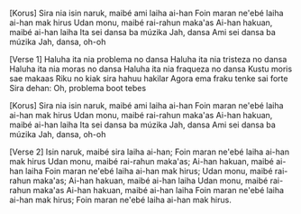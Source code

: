 [Korus]
Sira nia isin naruk, maibé ami laiha ai-han
Foin maran ne'ebé laiha ai-han mak hirus
Udan monu, maibé rai-rahun maka'as
Ai-han hakuan, maibé ai-han laiha
Ita sei dansa ba múzika Jah, dansa
Ami sei dansa ba múzika Jah, dansa, oh-oh

[Verse 1]
Haluha ita nia problema no dansa
Haluha ita nia tristeza no dansa
Haluha ita nia moras no dansa
Haluha ita nia fraqueza no dansa
Kustu moris sae makaas
Riku no kiak sira hahuu hakilar
Agora ema fraku tenke sai forte
Sira dehan: Oh, problema boot tebes

[Korus]
Sira nia isin naruk, maibé ami laiha ai-han
Foin maran ne'ebé laiha ai-han mak hirus
Udan monu, maibé rai-rahun maka'as
Ai-han hakuan, maibé ai-han laiha
Ita sei dansa ba múzika Jah, dansa
Ami sei dansa ba múzika Jah, dansa, oh-oh

[Verse 2]
Isin naruk, maibé sira laiha ai-han;
Foin maran ne'ebé laiha ai-han mak hirus
Udan monu, maibé rai-rahun maka'as;
Ai-han hakuan, maibé ai-han laiha
Foin maran ne'ebé laiha ai-han mak hirus;
Udan monu, maibé rai-rahun maka'as;
Ai-han hakuan, maibé ai-han laiha
Udan monu, maibé rai-rahun maka'as
Ai-han hakuan, maibé ai-han laiha
Foin maran ne'ebé laiha ai-han mak hirus;
Foin maran ne'ebé laiha ai-han mak hirus.